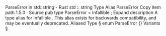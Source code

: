 ParseError in std::string - Rust
std
::
string
Type Alias
ParseError
Copy item path
1.5.0
·
Source
pub type ParseError =
Infallible
;
Expand description
A type alias for
Infallible
.
This alias exists for backwards compatibility, and may be eventually deprecated.
Aliased Type
§
enum ParseError {}
Variants
§